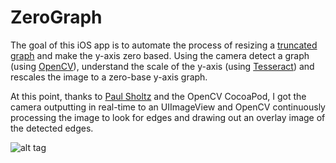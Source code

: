 # ZeroGraph

The goal of this iOS app is to automate the process of resizing a 
[truncated graph](http://en.wikipedia.org/wiki/Misleading_graph#Truncated_graph) and 
make the y-axis zero based. Using the camera detect a graph (using [OpenCV](http://opencv.org)), understand 
the scale of the y-axis (using [Tesseract](https://code.google.com/p/tesseract-ocr/)) and rescales 
the image to a zero-base y-axis graph. 

At this point, thanks to 
[Paul Sholtz](http://www.raywenderlich.com/59602/make-augmented-reality-target-shooter-game-opencv-part-1) 
and the OpenCV CocoaPod, I got the camera outputting in real-time to an
UIImageView and OpenCV continuously processing the image to look for edges
and drawing out an overlay image of the detected edges.

![alt tag](https://raw.github.com/jinyk/zerograph/master/screencap.png)
